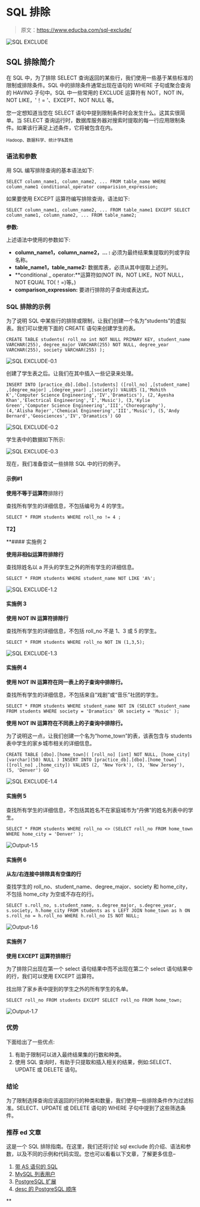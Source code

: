 # SQL 排除

> 原文：<https://www.educba.com/sql-exclude/>

![SQL EXCLUDE](img/f1930b0bd15e206d56389b12a9a00271.png)



## SQL 排除简介

在 SQL 中，为了排除 SELECT 查询返回的某些行，我们使用一些基于某些标准的限制或排除条件。SQL 中的排除条件通常出现在语句的 WHERE 子句或聚合查询的 HAVING 子句中。SQL 中一些常用的 EXCLUDE 运算符有 NOT，NOT IN，NOT LIKE，'！= '、EXCEPT、NOT NULL 等。

您一定想知道当您在 SELECT 语句中提到限制条件时会发生什么。这其实很简单。当 SELECT 查询运行时，数据库服务器对搜索时提取的每一行应用限制条件。如果该行满足上述条件，它将被包含在内。

<small>Hadoop、数据科学、统计学&其他</small>

### 语法和参数

用 SQL 编写排除查询的基本语法如下:

`SELECT column_name1, column_name2, ...
FROM table_name
WHERE column_name1 conditional_operator comparision_expression;`

如果要使用 EXCEPT 运算符编写排除查询，语法如下:

`SELECT column_name1, column_name2, ...
FROM table_name1
EXCEPT
SELECT column_name1, column_name2, ...
FROM table_name2;`

**参数:**

上述语法中使用的参数如下:

*   **column_name1，column_name2，… :** 必须为最终结果集提取的列或字段名称。
*   **table_name1，table_name2:** 数据库表，必须从其中提取上述列。
*   **conditional _ operator:**运算符如(NOT IN，NOT LIKE，NOT NULL，NOT EQUAL TO(！=)等。)
*   **comparison_expression:** 要进行排除的子查询或表达式。

### SQL 排除的示例

为了说明 SQL 中某些行的排除或限制，让我们创建一个名为“students”的虚拟表。我们可以使用下面的 CREATE 语句来创建学生的表。

`CREATE TABLE students(
roll_no int NOT NULL PRIMARY KEY,
student_name VARCHAR(255),
degree_major VARCHAR(255) NOT NULL,
degree_year VARCHAR(255),
society VARCHAR(255)
);`

![SQL EXCLUDE-0.1](img/7f91194beaa2d4338ce44c2df49be1d8.png)



创建了学生表之后。让我们在其中插入一些记录来处理。

`INSERT INTO [practice_db].[dbo].[students] ([roll_no] ,[student_name] ,[degree_major] ,[degree_year] ,[society])
VALUES
(1,'Mohith K','Computer Science Engineering','IV','Dramatics'),
(2,'Ayesha Khan','Electrical Engineering','I','Music'),
(3,'Kylie Green','Computer Science Engineering','III','Choreography'),
(4,'Alisha Rojer','Chemical Engineering','III','Music'),
(5,'Andy Bernard','Geosciences','IV','Dramatics')
GO`

![SQL EXCLUDE-0.2](img/6e78c1bfc331ceeb373d6b8c8149bd2b.png)



学生表中的数据如下所示:

![SQL EXCLUDE-0.3](img/566916e03409bdab078f3fb687ff2854.png)



现在，我们准备尝试一些排除 SQL 中的行的例子。

#### 示例#1

**使用不等于运算符**排除行

查找所有学生的详细信息，不包括编号为 4 的学生。

`SELECT *
FROM students
WHERE roll_no != 4 ;`

**T2】**



 **#### 实施例 2

**使用非相似运算符排除行**

查找除姓名以 a 开头的学生之外的所有学生的详细信息。

`SELECT *
FROM students
WHERE student_name NOT LIKE 'A%';`

![SQL EXCLUDE-1.2](img/3debf2efc1bd38a7410e2492a3565ec0.png)



#### 实施例 3

**使用 NOT IN 运算符排除行**

查找所有学生的详细信息，不包括 roll_no 不是 1、3 或 5 的学生。

`SELECT *
FROM students
WHERE roll_no NOT IN (1,3,5);`

![SQL EXCLUDE-1.3](img/7e8e9f0599a9a43b35062b8c026d5639.png)



#### 实施例 4

**使用 NOT IN 运算符在同一表上的子查询中排除行。**

查找所有学生的详细信息，不包括来自“戏剧”或“音乐”社团的学生。

`SELECT *
FROM students
WHERE student_name NOT IN (SELECT student_name
FROM students
WHERE
society = 'Dramatics' OR society = 'Music' );`

**使用 NOT IN 运算符在不同表上的子查询中排除行。**

为了说明这一点，让我们创建一个名为“home_town”的表，该表包含与 students 表中学生的家乡城市相关的详细信息。

`CREATE TABLE [dbo].[home_town](
[roll_no] [int] NOT NULL,
[home_city] [varchar](50) NULL
)
INSERT INTO [practice_db].[dbo].[home_town] ([roll_no] ,[home_city])
VALUES
(2, 'New York'),
(3, 'New Jersey'),
(5, 'Denver')
GO`

![SQL EXCLUDE-1.4](img/ce19c0a52d31cc9c5abd63e96b95cc77.png)



#### 实施例 5

查找所有学生的详细信息，不包括其姓名不在家庭城市为“丹佛”的姓名列表中的学生。

`SELECT *
FROM students
WHERE roll_no <> (SELECT roll_no
FROM home_town
WHERE home_city = 'Denver' );`

![Output-1.5](img/8953a992652b6c1cd479741d042c8dda.png)



#### 实施例 6

**从左/右连接中排除具有空值的行**

查找学生的 roll_no、student_name、degree_major、society 和 home_city，不包括 home_city 为空或不存在的行。

`SELECT s.roll_no,
s.student_name,
s.degree_major,
s.degree_year,
s.society,
h.home_city
FROM students as s LEFT JOIN home_town as h
ON s.roll_no = h.roll_no
WHERE h.roll_no IS NOT NULL;`

![Output-1.6](img/a47ea9970bec485c14d70481bcc95ede.png)



#### 实施例 7

**使用 EXCEPT 运算符排除行**

为了排除只出现在第一个 select 语句结果中而不出现在第二个 select 语句结果中的行，我们可以使用 EXCEPT 运算符。

找出除了家乡表中提到的学生之外的所有学生的名单。

`SELECT roll_no
FROM students
EXCEPT
SELECT roll_no
FROM home_town;`

![Output-1.7](img/2e5acc7508f824a3667cba286cf24a63.png)



### 优势

下面给出了一些优点:

1.  有助于限制可以进入最终结果集的行数和种类。
2.  使用 SQL 查询时，有助于只提取和插入相关的结果，例如:SELECT、UPDATE 或 DELETE 语句。

### 结论

为了限制选择查询应该返回的行的种类和数量，我们使用一些排除条件作为过滤标准。SELECT、UPDATE 或 DELETE 语句的 WHERE 子句中提到了这些筛选条件。

### 推荐 ed 文章

这是一个 SQL 排除指南。在这里，我们还将讨论 sql exclude 的介绍、语法和参数，以及不同的示例和代码实现。您也可以看看以下文章，了解更多信息–

1.  [带 AS 语句的 SQL](https://www.educba.com/sql-with-as-statement/)
2.  [MySQL 列表用户](https://www.educba.com/mysql-list-user/)
3.  [PostgreSQL 扩展](https://www.educba.com/postgresql-extensions/)
4.  [desc 的 PostgreSQL 顺序](https://www.educba.com/postgresql-order-by-desc/)





**